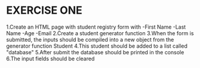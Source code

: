# EXERCISE ONE

1.Create an HTML page with student registry form with
-First Name
-Last Name
-Age
-Email
2.Create a student generator function
3.When the form is submitted, the inputs should be compiled into a new object from the generator function Student
4.This student should be added to a list called "database"
5.After submit the database should be printed in the console
6.The input fields should be cleared
